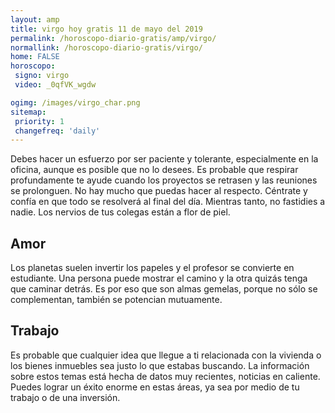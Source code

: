 ```yaml
---
layout: amp
title: virgo hoy gratis 11 de mayo del 2019 
permalink: /horoscopo-diario-gratis/amp/virgo/
normallink: /horoscopo-diario-gratis/virgo/
home: FALSE
horoscopo:
 signo: virgo
 video: _0qfVK_wgdw

ogimg: /images/virgo_char.png
sitemap:
 priority: 1
 changefreq: 'daily'
---
```



Debes hacer un esfuerzo por ser paciente y tolerante, especialmente en la oficina, aunque es posible que no lo desees. Es probable que respirar profundamente te ayude cuando los proyectos se retrasen y las reuniones se prolonguen. No hay mucho que puedas hacer al respecto. Céntrate y confía en que todo se resolverá al final del día. Mientras tanto, no fastidies a nadie. Los nervios de tus colegas están a flor de piel.

## Amor

Los planetas suelen invertir los papeles y el profesor se convierte en estudiante. Una persona puede mostrar el camino y la otra quizás tenga que caminar detrás. Es por eso que son almas gemelas, porque no sólo se complementan, también se potencian mutuamente.

## Trabajo

Es probable que cualquier idea que llegue a ti relacionada con la vivienda o los bienes inmuebles sea justo lo que estabas buscando. La información sobre estos temas está hecha de datos muy recientes, noticias en caliente. Puedes lograr un éxito enorme en estas áreas, ya sea por medio de tu trabajo o de una inversión.